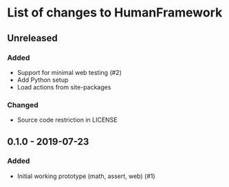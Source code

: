 # List of changes to HumanFramework

## Unreleased
### Added
- Support for minimal web testing (#2)
- Add Python setup
- Load actions from site-packages

### Changed
- Source code restriction in LICENSE

## 0.1.0 - 2019-07-23
### Added
- Initial working prototype (math, assert, web) (#1)
